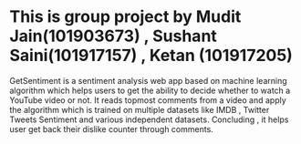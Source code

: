 # This is group project by Mudit Jain(101903673) , Sushant Saini(101917157) , Ketan (101917205)
GetSentiment is a sentiment analysis web app based on machine learning algorithm which helps users to get the ability to decide whether to watch a YouTube video or not. It reads topmost comments from a video and apply the algorithm which is trained on multiple datasets like IMDB , Twitter Tweets Sentiment and various independent datasets. Concluding , it helps user get back their dislike counter through comments.
